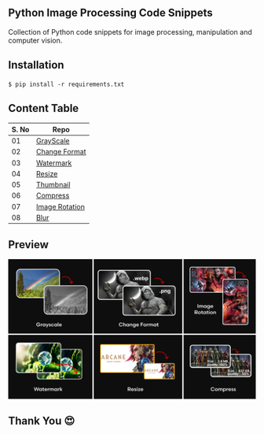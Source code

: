 ## Python Image Processing Code Snippets

Collection of Python code snippets for image processing, manipulation and computer vision.

## Installation

```
$ pip install -r requirements.txt
```

## Content Table

| S. No | Repo                           |
| ----- | ------------------------------ |
| 01    | [GrayScale][grayscale]         |
| 02    | [Change Format][change_format] |
| 03    | [Watermark][composite]         |
| 04    | [Resize][resize]               |
| 05    | [Thumbnail][thumbnail]         |
| 06    | [Compress][compress]           |
| 07    | [Image Rotation][rotate]       |
| 08    | [Blur][blur]                   |

## Preview

![](./.github/assets/Preview.png)

[grayscale]: https://github.com/hicodersofficial/py-img-proc-snippets/blob/main/grayscale.py
[change_format]: https://github.com/hicodersofficial/py-img-proc-snippets/blob/main/change_format.py
[composite]: https://github.com/hicodersofficial/py-img-proc-snippets/blob/main/composition.py
[resize]: https://github.com/hicodersofficial/py-img-proc-snippets/blob/main/resize.py
[thumbnail]: https://github.com/hicodersofficial/py-img-proc-snippets/blob/main/thumbnail.py
[compress]: https://github.com/hicodersofficial/py-img-proc-snippets/blob/main/compress.py
[rotate]: https://github.com/hicodersofficial/py-img-proc-snippets/blob/main/rotate.py
[blur]: https://github.com/hicodersofficial/py-img-proc-snippets/blob/main/blur.py

## Thank You 😍

